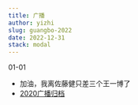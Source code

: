 ```yaml
---
title: 广播
author: yizhi
slug: guangbo-2022
date: 2022-12-31 
stack: modal
---
```


01-01
- 加油，我离佐藤健只差三个王一博了
- [2020广播归档](./douban/guangbo-2021)